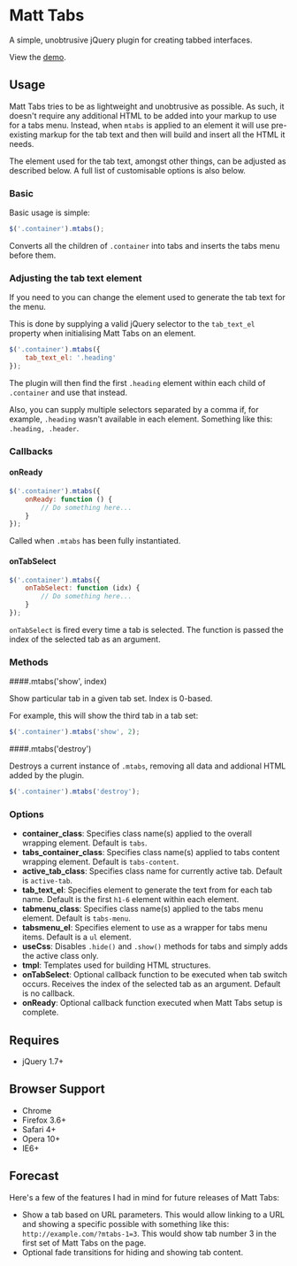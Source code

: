 # Matt Tabs

A simple, unobtrusive jQuery plugin for creating tabbed interfaces.

View the [demo](http://meta-graphical.com/github/demos/matt-tabs).

## Usage
Matt Tabs tries to be as lightweight and unobtrusive as possible. As such, it doesn't require any additional HTML to be added into your markup to use for a tabs menu. Instead, when `mtabs` is applied to an element it will use pre-existing markup for the tab text and then will build and insert all the HTML it needs.

The element used for the tab text, amongst other things, can be adjusted as described below. A full list of customisable options is also below.

### Basic
Basic usage is simple:

```javascript
$('.container').mtabs();
```
Converts all the children of `.container` into tabs and inserts the tabs menu before them.

### Adjusting the tab text element
If you need to you can change the element used to generate the tab text for the menu.

This is done by supplying a valid jQuery selector to the `tab_text_el` property when initialising Matt Tabs on an element.

```javascript
$('.container').mtabs({
	tab_text_el: '.heading'
});
```

The plugin will then find the first `.heading` element within each child of `.container` and use that instead.

Also, you can supply multiple selectors separated by a comma if, for example, `.heading` wasn't available in each element. Something like this: `.heading, .header`.

### Callbacks
#### onReady
```javascript
$('.container').mtabs({
	onReady: function () {
		// Do something here...
	}
});
```

Called when `.mtabs` has been fully instantiated.

#### onTabSelect
```javascript
$('.container').mtabs({
	onTabSelect: function (idx) {
		// Do something here...
	}
});
```

`onTabSelect` is fired every time a tab is selected. The function is passed the index of the selected tab as an argument.

### Methods
####.mtabs('show', index)

Show particular tab in a given tab set. Index is 0-based.

For example, this will show the third tab in a tab set:

```javascript
$('.container').mtabs('show', 2);
```

####.mtabs('destroy')

Destroys a current instance of `.mtabs`, removing all data and addional HTML added by the plugin.

```javascript
$('.container').mtabs('destroy');
```

### Options
* **container_class**: Specifies class name(s) applied to the overall wrapping element. Default is `tabs`.
* **tabs_container_class**: Specifies class name(s) applied to tabs content wrapping element. Default is `tabs-content`.
* **active_tab_class**: Specifies class name for currently active tab. Default is `active-tab`.
* **tab_text_el**: Specifies element to generate the text from for each tab name. Default is the first `h1-6` element within each element.
* **tabmenu_class**: Specifies class name(s) applied to the tabs menu element. Default is `tabs-menu`.
* **tabsmenu_el**: Specifies element to use as a wrapper for tabs menu items. Default is a `ul` element.
* **useCss**: Disables `.hide()` and `.show()` methods for tabs and simply adds the active class only.
* **tmpl**: Templates used for building HTML structures.
* **onTabSelect**: Optional callback function to be executed when tab switch occurs. Receives the index of the selected tab as an argument. Default is no callback.
* **onReady**: Optional callback function executed when Matt Tabs setup is complete.

## Requires
* jQuery 1.7+

## Browser Support
* Chrome
* Firefox 3.6+
* Safari 4+
* Opera 10+
* IE6+

## Forecast
Here's a few of the features I had in mind for future releases of Matt Tabs:

* Show a tab based on URL parameters. This would allow linking to a URL and showing a specific possible with something like this: `http://example.com/?mtabs-1=3`. This would show tab number 3 in the first set of Matt Tabs on the page.
* Optional fade transitions for hiding and showing tab content.